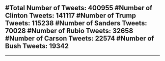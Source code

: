 #Total Number of Tweets: 400955 
#Number of Clinton Tweets: 141117
#Number of Trump Tweets: 115238
#Number of Sanders Tweets: 70028
#Number of Rubio Tweets: 32658
#Number of Carson Tweets: 22574
#Number of Bush Tweets: 19342
---
---
